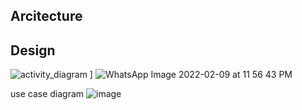 ## Arcitecture
## Design
![activity_diagram](https://user-images.githubusercontent.com/87614111/153557786-3d4ea8be-0f84-4476-b69e-6642f92e8c0d.jpg)
]
![WhatsApp Image 2022-02-09 at 11 56 43 PM](https://user-images.githubusercontent.com/87614111/153266334-45d7282c-2494-40f4-b269-a121bc124844.jpeg)


use case diagram
![image](https://user-images.githubusercontent.com/87614111/153558573-e6f20832-743a-40bf-9fdf-20e273968aa5.png)

